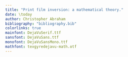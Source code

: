 ```yaml
---
title: "Print film inversion: a mathematical theory."
date: \today
author: Christopher Abraham
bibliography: "bibliography.bib"
colorlinks: true
mainfont: DejaVuSerif.ttf
sansfont: DejaVuSans.ttf
monofont: DejaVuSansMono.ttf 
mathfont: texgyredejavu-math.otf 
---
```



